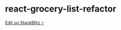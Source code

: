 # react-grocery-list-refactor

[Edit on StackBlitz ⚡️](https://stackblitz.com/edit/react-grocery-list-refactor)